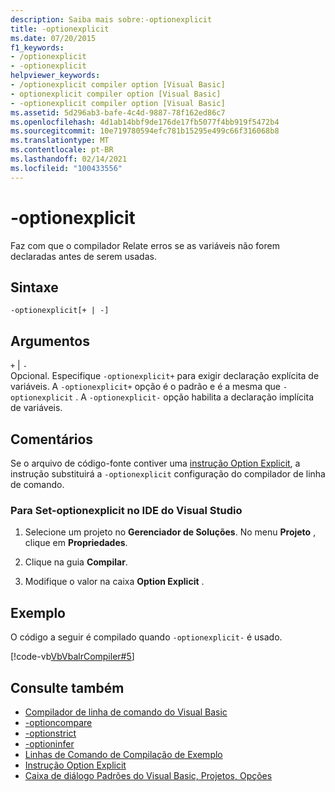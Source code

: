 ```yaml
---
description: Saiba mais sobre:-optionexplicit
title: -optionexplicit
ms.date: 07/20/2015
f1_keywords:
- /optionexplicit
- -optionexplicit
helpviewer_keywords:
- /optionexplicit compiler option [Visual Basic]
- optionexplicit compiler option [Visual Basic]
- -optionexplicit compiler option [Visual Basic]
ms.assetid: 5d296ab3-bafe-4c4d-9887-78f162ed86c7
ms.openlocfilehash: 4d1ab14bbf9de176de17fb5077f4bb919f5472b4
ms.sourcegitcommit: 10e719780594efc781b15295e499c66f316068b8
ms.translationtype: MT
ms.contentlocale: pt-BR
ms.lasthandoff: 02/14/2021
ms.locfileid: "100433556"
---
```

# <a name="-optionexplicit"></a>-optionexplicit

Faz com que o compilador Relate erros se as variáveis não forem declaradas antes de serem usadas.  
  
## <a name="syntax"></a>Sintaxe  
  
```console  
-optionexplicit[+ | -]  
```  
  
## <a name="arguments"></a>Argumentos  

 `+` &#124; `-`  
 Opcional. Especifique `-optionexplicit+` para exigir declaração explícita de variáveis. A `-optionexplicit+` opção é o padrão e é a mesma que `-optionexplicit` . A `-optionexplicit-` opção habilita a declaração implícita de variáveis.  
  
## <a name="remarks"></a>Comentários  

 Se o arquivo de código-fonte contiver uma [instrução Option Explicit](../../language-reference/statements/option-explicit-statement.md), a instrução substituirá a `-optionexplicit` configuração do compilador de linha de comando.  
  
### <a name="to-set--optionexplicit-in-the-visual-studio-ide"></a>Para Set-optionexplicit no IDE do Visual Studio  
  
1. Selecione um projeto no **Gerenciador de Soluções**. No menu **Projeto** , clique em **Propriedades**.
  
2. Clique na guia **Compilar**.  
  
3. Modifique o valor na caixa **Option Explicit** .  
  
## <a name="example"></a>Exemplo  

 O código a seguir é compilado quando `-optionexplicit-` é usado.  
  
 [!code-vb[VbVbalrCompiler#5](~/samples/snippets/visualbasic/VS_Snippets_VBCSharp/VbVbalrCompiler/VB/OptionExplicitOff.vb#5)]  
  
## <a name="see-also"></a>Consulte também

- [Compilador de linha de comando do Visual Basic](index.md)
- [-optioncompare](optioncompare.md)
- [-optionstrict](optionstrict.md)
- [-optioninfer](optioninfer.md)
- [Linhas de Comando de Compilação de Exemplo](sample-compilation-command-lines.md)
- [Instrução Option Explicit](../../language-reference/statements/option-explicit-statement.md)
- [Caixa de diálogo Padrões do Visual Basic, Projetos, Opções](/visualstudio/ide/reference/visual-basic-defaults-projects-options-dialog-box)
